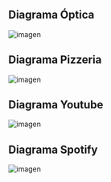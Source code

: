 ## Diagrama Óptica

![imagen](https://github.com/sergioab7/5.1-sergioandu/assets/10132565/d3a6bf0b-5163-4924-ad9d-f685e410b48e)

## Diagrama Pizzeria
![imagen](https://github.com/sergioab7/5.1-sergioandu/assets/10132565/e0ef91a1-1269-4023-9a88-5917a91766a0)


## Diagrama Youtube
![imagen](https://github.com/sergioab7/5.1-sergioandu/assets/10132565/70de2e06-9989-46b3-9756-a6fc96486df6)


## Diagrama Spotify

![imagen](https://github.com/sergioab7/5.1-sergioandu/assets/10132565/5414ffc5-cfb5-40fb-8afa-a3ba930b53a4)
